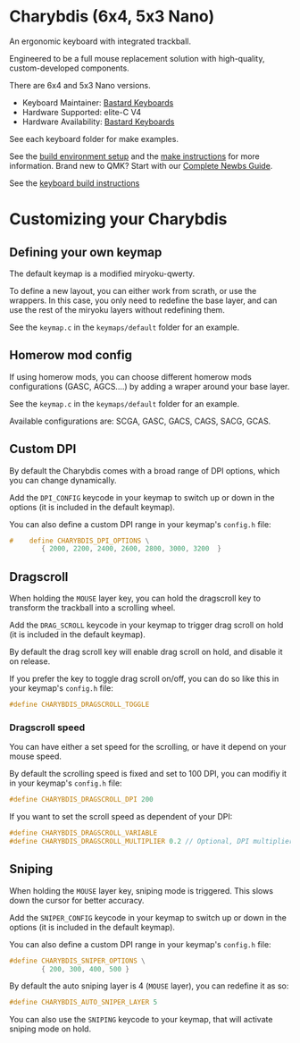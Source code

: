 # Charybdis (6x4, 5x3 Nano)

An ergonomic keyboard with integrated trackball.

Engineered to be a full mouse replacement solution with high-quality, custom-developed components.

There are 6x4 and 5x3 Nano versions.

* Keyboard Maintainer: [Bastard Keyboards](https://github.com/Bastardkb/)
* Hardware Supported: elite-C V4
* Hardware Availability: [Bastard Keyboards](https://bastardkb.com/)

See each keyboard folder for make examples.

See the [build environment setup](https://docs.qmk.fm/#/getting_started_build_tools) and the [make instructions](https://docs.qmk.fm/#/getting_started_make_guide) for more information. Brand new to QMK? Start with our [Complete Newbs Guide](https://docs.qmk.fm/#/newbs).

See the [keyboard build instructions](https://docs.bastardkb.com)

# Customizing your Charybdis

## Defining your own keymap

The default keymap is a modified miryoku-qwerty.

To define a new layout, you can either work from scrath, or use the wrappers. 
In this case, you only need to redefine the base layer, and can use the rest of the miryoku layers without redefining them.

See the `keymap.c` in the `keymaps/default` folder for an example.

## Homerow mod config

If using homerow mods, you can choose different homerow mods configurations (GASC, AGCS....) by adding a wraper around your base layer.

See the `keymap.c` in the `keymaps/default` folder for an example.

Available configurations are: SCGA, GASC, GACS, CAGS, SACG, GCAS.


## Custom DPI

By default the Charybdis comes with a broad range of DPI options, which you can change dynamically.

Add the `DPI_CONFIG` keycode in your keymap to switch up or down in the options (it is included in the default keymap).

You can also define a custom DPI range in your keymap's `config.h` file:

```c
#    define CHARYBDIS_DPI_OPTIONS \
        { 2000, 2200, 2400, 2600, 2800, 3000, 3200  }
```

## Dragscroll

When holding the `MOUSE` layer key, you can hold the dragscroll key to transform the trackball into a scrolling wheel.

Add the `DRAG_SCROLL` keycode in your keymap to trigger drag scroll on hold (it is included in the default keymap).


By default the drag scroll key will enable drag scroll on hold, and disable it on release.

If you prefer the key to toggle drag scroll on/off, you can do so like this in your keymap's `config.h` file:
```c
#define CHARYBDIS_DRAGSCROLL_TOGGLE
```

### Dragscroll speed

You can have either a set speed for the scrolling, or have it depend on your mouse speed.

By default the scrolling speed is fixed and set to 100 DPI, you can modifiy it in your keymap's `config.h` file:
```c
#define CHARYBDIS_DRAGSCROLL_DPI 200
```

If you want to set the scroll speed as dependent of your DPI:
```c
#define CHARYBDIS_DRAGSCROLL_VARIABLE
#define CHARYBDIS_DRAGSCROLL_MULTIPLIER 0.2 // Optional, DPI multiplier
```


## Sniping

When holding the `MOUSE` layer key, sniping mode is triggered. This slows down the cursor for better accuracy.

Add the `SNIPER_CONFIG` keycode in your keymap to switch up or down in the options (it is included in the default keymap).

You can also define a custom DPI range in your keymap's `config.h` file:

```c
#define CHARYBDIS_SNIPER_OPTIONS \
        { 200, 300, 400, 500 }
```

By default the auto sniping layer is 4 (`MOUSE` layer), you can redefine it as so:

```c
#define CHARYBDIS_AUTO_SNIPER_LAYER 5
```

You can also use the `SNIPING` keycode to your keymap, that will activate sniping mode on hold.
